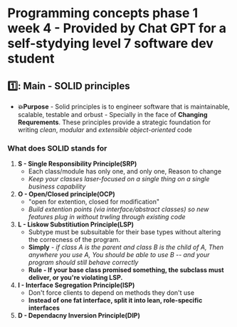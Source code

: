 # Programming concepts phase 1 week 4 - Provided by Chat GPT for a self-stydying level 7 software dev student
## 1️⃣: Main - SOLID principles 
- **💥Purpose** - Solid principles is to engineer software that is maintainable, scalable, testable and orbust - Specially in the face of **Changing Requrements**. These principles provide a strategic foundation for writing *clean*, *modular* and *extensible object-oriented* code
### What does SOLID stands for 
1. **S - Single Responsibility Principle(SRP)**
    - Each class/module has only one, and only one, Reason to change
    - *Keep your classes laser-focused on a single thing on a single business capability*
2. **O - Open/Closed principle(OCP)**
    - "open for extention, closed for modification"
    - *Build extention points (via interface/abstract classes) so new features plug in without trwling through existing code*
3. **L - Liskow Substitiution Principle(LSP)**
    - Subtype must be subsuitable for their base types without altering the correcness of the program.
    - **Simply** - *if class A is the parent and class B is the child of A, Then anywhere you use A, You should be able to use B -- and your program should still behave correctly*
    - **Rule - If your base class promised something, the subclass must deliver, or you're violating LSP.**
4. **I - Interface Segregation Principle(ISP)**
    - Don't force clients to depend on methods they don't use
    - **Instead of one fat interface, split it into lean, role-specific interfaces**
5. **D - Dependacny Inversion Principle(DIP)**
